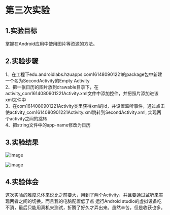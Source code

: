 # 第三次实验 

## 1.实验目标 

掌握在Android应用中使用图片等资源的方法。 

## 2.实验步骤 
1、在工程下edu.androidlabs.hzuapps.com161480901221的package包中新建一个名为SecondActivity的Empty Activity  
2、把一张日历的图片放到drawable目录下，在activity_com1614080901221Activity.xml文件中添加控件，并把照片添加进该xml文件中  
3、在com1614080901221Activity类里获得xml的id，并设置监听事件，通过点击使activity_com1614080901221Activity.xml跳转到SecondActivity.xml,
   实现两个activity之间的跳转  
4、把string文件中的app-name修改为日历
 ## 3.实验结果 

![image](https://github.com/Lruiyou/android-labs-2018/blob/master/com1614080901221/first.png)  

![image](https://github.com/Lruiyou/android-labs-2018/blob/master/com1614080901221/second.png) 

## 4.实验体会
 这次实验的难度总体来说比之前要大，用到了两个Activity，并且要通过监听来实现两者之间的切换。而且我的电脑配置低了点
 运行Android studio的虚拟设备吃不消，最后只能用真机来测试，折腾了好久才弄出来。虽然辛苦，但是收获也多。
